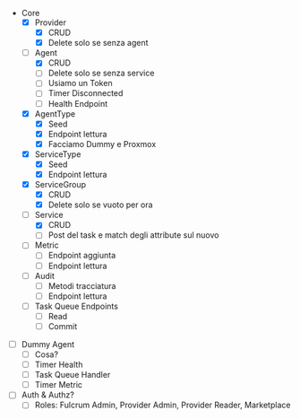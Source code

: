 - Core
  - [x] Provider
    - [x] CRUD
    - [x] Delete solo se senza agent
  - [ ] Agent
    - [x] CRUD
    - [ ] Delete solo se senza service
    - [ ] Usiamo un Token
    - [ ] Timer Disconnected
    - [ ] Health Endpoint
  - [x] AgentType
    - [x] Seed
    - [x] Endpoint lettura
    - [x] Facciamo Dummy e Proxmox
  - [x] ServiceType
    - [x] Seed
    - [x] Endpoint lettura
  - [x] ServiceGroup
    - [x] CRUD
    - [x] Delete solo se vuoto per ora
  - [ ] Service
    - [x] CRUD
    - [ ] Post del task e match degli attribute sul nuovo
  - [ ] Metric
    - [ ] Endpoint aggiunta
    - [ ] Endpoint lettura
  - [ ] Audit
    - [ ] Metodi tracciatura
    - [ ] Endpoint lettura
  - [ ] Task Queue Endpoints
    - [ ] Read
    - [ ] Commit
- [ ] Dummy Agent
  - [ ] Cosa?
  - [ ] Timer Health
  - [ ] Task Queue Handler
  - [ ] Timer Metric
- [ ] Auth & Authz?
  - [ ] Roles: Fulcrum Admin, Provider Admin, Provider Reader, Marketplace
